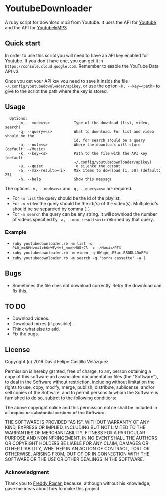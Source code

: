 # YoutubeDownloader
A ruby script for download mp3 from Youtube. It uses the API for [Youtube](https://developers.google.com/youtube/v3/) and the API for [YoutubeInMP3](http://www.youtubeinmp3.com/api/)

## Quick start
In order to use this script you will need to have an API key enabled for Youtube. If you don't have one, you can get it in `https://console.cloud.google.com`. Remember to enable the YouTube Data API v3.

Once you get your API key you need to save it inside the file `~/.config/youtubedownloader/apikey`, or use the option `-k, --key=<path>` to give to the script the path where the key is stored.

## Usage
```
  Options:
      -m, --mode=<s>           Type of the download (list, video, search)
      -q, --query=<s>          What to download. For list and video should be the
                               id, for search should be a query
      -o, --out=<s>            Where the downloads will store (default: ~/Music)
      -k, --key=<s>            Path to the file with the API key (default:
                               ~/.config/youtubedownloader/apikey)
      -u, --quiet              To silence the output
      -a, --max-results=<i>    Max items to download [1, 50] (default: 25)
      -h, --help               Show this message
```
The options `-m, --mode=<s>` and `-q, --query=<s>` are required. 
* For `-m list` the query should be the id of the playlist.
* For `-m video` the query should be the id('s) of the video(s). Multiple id's should be se separeted by comma (`,`)
* For `-m search` the query can be any string. It will download the number of videos specified by `-a, --max-results=<i>` returned by that query.

### Example
* `ruby youtubedownloader.rb -m list -q PLU_mcNMHvxilbbOnWFy4v4_nxxkMQ5r7l -o ~/Music/PTX`
* `ruby youtubedownloader.rb -m video -q 6Whgn_iE5uc,BB0DU4DoPP4`
* `ruby youtubedownloader.rb -m search -q "borro cassette" -a 1`

## Bugs
* Sometimes the file does not download correctly. Retry the download can fix this.

## TO DO
* Download videos.
* Download mixes (if possible).
* Think what else to add.
* Fix the bugs.

## License

Copyright (c) 2016 David Felipe Castillo Velázquez

Permission is hereby granted, free of charge, to any person obtaining a copy of this software and associated documentation files (the "Software"), to deal in the Software without restriction, including without limitation the rights to use, copy, modify, merge, publish, distribute, sublicense, and/or sell copies of the Software, and to permit persons to whom the Software is furnished to do so, subject to the following conditions:

The above copyright notice and this permission notice shall be included in all copies or substantial portions of the Software.

THE SOFTWARE IS PROVIDED "AS IS", WITHOUT WARRANTY OF ANY KIND, EXPRESS OR IMPLIED, INCLUDING BUT NOT LIMITED TO THE WARRANTIES OF MERCHANTABILITY, FITNESS FOR A PARTICULAR PURPOSE AND NONINFRINGEMENT. IN NO EVENT SHALL THE AUTHORS OR COPYRIGHT HOLDERS BE LIABLE FOR ANY CLAIM, DAMAGES OR OTHER LIABILITY, WHETHER IN AN ACTION OF CONTRACT, TORT OR OTHERWISE, ARISING FROM, OUT OF OR IN CONNECTION WITH THE SOFTWARE OR THE USE OR OTHER DEALINGS IN THE SOFTWARE.

### Acknowledgment

Thank you to [Freddy Román](https://github.com/frcepeda/) because, although without his knowledge, gave me ideas about how to make this project.
